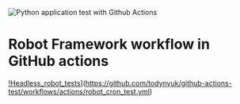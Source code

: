 
![Python application test with Github Actions](https://github.com/todynyuk/github-actions-test/workflows/cron_request_test/badge.svg)
# Robot Framework workflow in GitHub actions

[!Headless_robot_tests](https://github.com/todynyuk/github-actions-tests/actions/workflows/robot_cron_test.yml/badge.svg)](https://github.com/todynyuk/github-actions-test/workflows/actions/robot_cron_test.yml)
